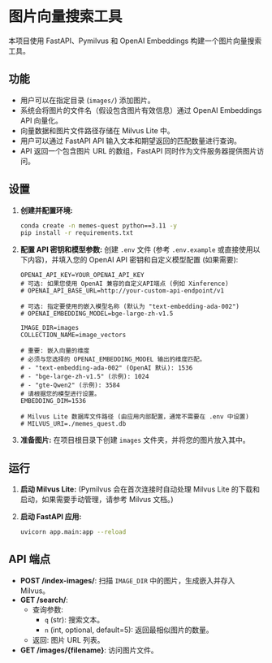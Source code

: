 # 图片向量搜索工具

本项目使用 FastAPI、Pymilvus 和 OpenAI Embeddings 构建一个图片向量搜索工具。

## 功能

-   用户可以在指定目录 (`images/`) 添加图片。
-   系统会将图片的文件名（假设包含图片有效信息）通过 OpenAI Embeddings API 向量化。
-   向量数据和图片文件路径存储在 Milvus Lite 中。
-   用户可以通过 FastAPI API 输入文本和期望返回的匹配数量进行查询。
-   API 返回一个包含图片 URL 的数组，FastAPI 同时作为文件服务器提供图片访问。

## 设置

1.  **创建并配置环境:**
    ```bash
    conda create -n memes-quest python==3.11 -y
    pip install -r requirements.txt
    ```

2.  **配置 API 密钥和模型参数:**
    创建 `.env` 文件 (参考 `.env.example` 或直接使用以下内容)，并填入您的 OpenAI API 密钥和自定义模型配置 (如果需要):
    ```env
    OPENAI_API_KEY=YOUR_OPENAI_API_KEY
    # 可选: 如果您使用 OpenAI 兼容的自定义API端点 (例如 Xinference)
    # OPENAI_API_BASE_URL=http://your-custom-api-endpoint/v1 

    # 可选: 指定要使用的嵌入模型名称 (默认为 "text-embedding-ada-002")
    # OPENAI_EMBEDDING_MODEL=bge-large-zh-v1.5

    IMAGE_DIR=images
    COLLECTION_NAME=image_vectors
    
    # 重要: 嵌入向量的维度
    # 必须与您选择的 OPENAI_EMBEDDING_MODEL 输出的维度匹配。
    # - "text-embedding-ada-002" (OpenAI 默认): 1536
    # - "bge-large-zh-v1.5" (示例): 1024
    # - "gte-Qwen2" (示例): 3584
    # 请根据您的模型进行设置。
    EMBEDDING_DIM=1536 

    # Milvus Lite 数据库文件路径 (由应用内部配置，通常不需要在 .env 中设置)
    # MILVUS_URI=./memes_quest.db
    ```

3.  **准备图片:**
    在项目根目录下创建 `images` 文件夹，并将您的图片放入其中。

## 运行

1.  **启动 Milvus Lite:**
    (Pymilvus 会在首次连接时自动处理 Milvus Lite 的下载和启动，如果需要手动管理，请参考 Milvus 文档。)

2.  **启动 FastAPI 应用:**
    ```bash
    uvicorn app.main:app --reload
    ```

## API 端点

-   **POST /index-images/**: 扫描 `IMAGE_DIR` 中的图片，生成嵌入并存入 Milvus。
-   **GET /search/**:
    -   查询参数:
        -   `q` (str): 搜索文本。
        -   `n` (int, optional, default=5): 返回最相似图片的数量。
    -   返回: 图片 URL 列表。
-   **GET /images/{filename}**: 访问图片文件。 